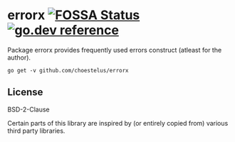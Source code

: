 # errorx [![FOSSA Status](https://app.fossa.com/api/projects/git%2Bgithub.com%2Fchoestelus%2Ferrorx.svg?type=small)](https://app.fossa.com/projects/git%2Bgithub.com%2Fchoestelus%2Ferrorx?ref=badge_small) [![go.dev reference](https://img.shields.io/badge/go.dev-reference-007d9c?logo=go&logoColor=white&style=flat-square)](https://pkg.go.dev/github.com/choestelus/errorx)


Package errorx provides frequently used errors construct (atleast for the author).

`go get -v github.com/choestelus/errorx`

## License

BSD-2-Clause

Certain parts of this library are inspired by (or entirely copied from) various third party libraries.
